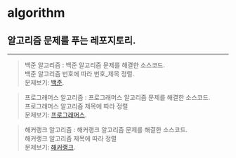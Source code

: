 # algorithm
 
## 알고리즘 문제를 푸는 레포지토리.
***

> 백준 알고리즘 : 백준 알고리즘 문제를 해결한 소스코드.   
> 백준 알고리즘 번호에 따라 번호_제목 정렬.   
> 문제보기: [백준][baekjoonlink].   
>
>[baekjoonlink]: https://github.com/sungju-kim/algorithm/tree/main/baekjoonAlgorithm/baekjoonAlgorithm "Go baekjoon"
>

> 프로그래머스 알고리즘 : 프로그래머스 알고리즘 문제를 해결한 소스코드.   
> 프로그래머스 알고리즘 제목에 따라 정렬        
> 문제보기: [프로그래머스][programmerslink].   
>
>[programmerslink]: https://github.com/sungju-kim/algorithm/tree/main/programmersAlgorithm/programmersAlgorithm "Go Programmers"

> 해커랭크 알고리즘 : 해커랭크 알고리즘 문제를 해결한 소스코드.   
> 해커랭크 알고리즘 제목에 따라 정렬        
> 문제보기: [해커랭크][hackerranklink].   
>
>[hackerranklink]: https://github.com/sungju-kim/algorithm/tree/main/hackerrankAlgorithm/hackerrankAlgorithm "Go hackerrank"
